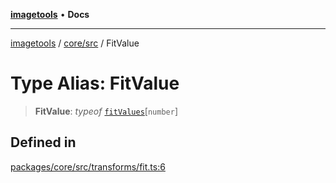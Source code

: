 [**imagetools**](../../../README.md) • **Docs**

***

[imagetools](../../../modules.md) / [core/src](../README.md) / FitValue

# Type Alias: FitValue

> **FitValue**: *typeof* [`fitValues`](../variables/fitValues.md)\[`number`\]

## Defined in

[packages/core/src/transforms/fit.ts:6](https://github.com/JonasKruckenberg/imagetools/blob/b6421598cd4879d5c28755c1d558f8b5955cc5a1/packages/core/src/transforms/fit.ts#L6)
